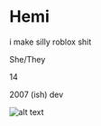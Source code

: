 # Hemi
i make silly roblox shit

<p>She/They</p>
<p>14</p>
<p>2007 (ish) dev</p>

![alt text](https://i.imgur.com/rPIovXP.png)
